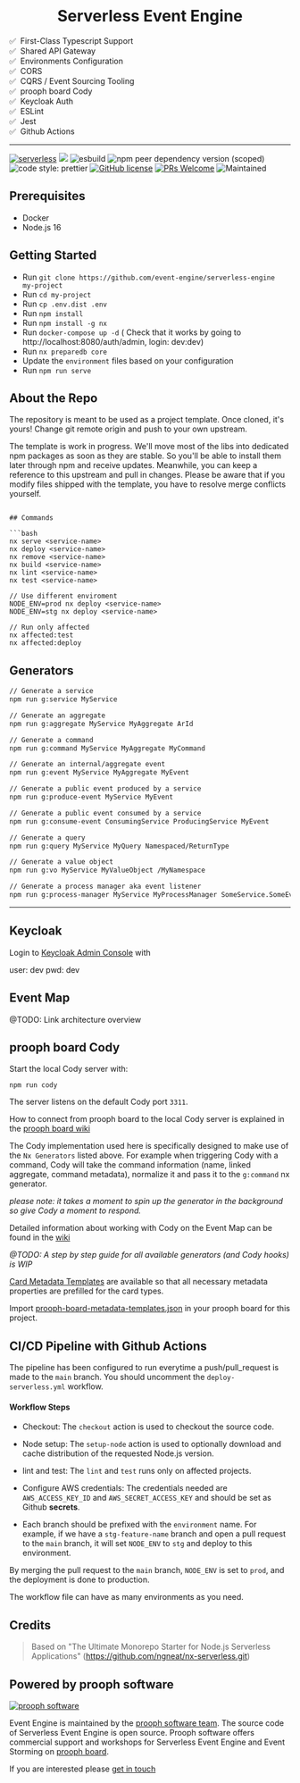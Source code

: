 <br />

<h1 align="center">Serverless Event Engine</h1>

✅ &nbsp;First-Class Typescript Support<br>
✅ &nbsp;Shared API Gateway<br>
✅ &nbsp;Environments Configuration<br>
✅ &nbsp;CORS<br>
✅ &nbsp;CQRS / Event Sourcing Tooling<br>
✅ &nbsp;prooph board Cody<br>
✅ &nbsp;Keycloak Auth<br>
✅ &nbsp;ESLint<br>
✅ &nbsp;Jest<br>
✅ &nbsp;Github Actions

<hr />

[![serverless](http://public.serverless.com/badges/v3.svg)](http://www.serverless.com)
[![](https://img.shields.io/badge/monorepo-Nx-blue)](https://nx.dev/)
![esbuild](https://badges.aleen42.com/src/esbuild.svg)
![npm peer dependency version (scoped)](https://img.shields.io/npm/dependency-version/eslint-config-prettier/peer/eslint)
![code style: prettier](https://img.shields.io/badge/code_style-prettier-ff69b4.svg?style=flat-square)
[![GitHub license](https://img.shields.io/badge/license-MIT-blue.svg)](https://github.com/event-engine/serverless-engine/blob/master/LICENSE)
[![PRs Welcome](https://img.shields.io/badge/PRs-welcome-brightgreen.svg)](https://github.com/event-engine/serverless-engine)
![Maintained](https://img.shields.io/maintenance/yes/2023.svg)


## Prerequisites

- Docker
- Node.js 16


## Getting Started

- Run `git clone https://github.com/event-engine/serverless-engine my-project`
- Run `cd my-project`
- Run `cp .env.dist .env`
- Run `npm install`
- Run `npm install -g nx`
- Run `docker-compose up -d` ( Check that it works by going to http://localhost:8080/auth/admin, login: dev:dev)
- Run `nx preparedb core`
- Update the `environment` files based on your configuration
- Run `npm run serve`

## About the Repo

The repository is meant to be used as a project template. Once cloned, it's yours! Change git remote origin and push to your own upstream.

The template is work in progress. We'll move most of the libs into dedicated npm packages as soon as they are stable.
So you'll be able to install them later through npm and receive updates. Meanwhile, you can keep a reference to this upstream and pull in 
changes. Please be aware that if you modify files shipped with the template, you have to resolve merge conflicts yourself.

```

## Commands

```bash
nx serve <service-name>
nx deploy <service-name>
nx remove <service-name>
nx build <service-name>
nx lint <service-name>
nx test <service-name>

// Use different enviroment
NODE_ENV=prod nx deploy <service-name>
NODE_ENV=stg nx deploy <service-name>

// Run only affected
nx affected:test
nx affected:deploy
```

## Generators

```bash
// Generate a service
npm run g:service MyService

// Generate an aggregate
npm run g:aggregate MyService MyAggregate ArId

// Generate a command
npm run g:command MyService MyAggregate MyCommand

// Generate an internal/aggregate event
npm run g:event MyService MyAggregate MyEvent

// Generate a public event produced by a service
npm run g:produce-event MyService MyEvent

// Generate a public event consumed by a service
npm run g:consume-event ConsumingService ProducingService MyEvent

// Generate a query
npm run g:query MyService MyQuery Namespaced/ReturnType

// Generate a value object
npm run g:vo MyService MyValueObject /MyNamespace

// Generate a process manager aka event listener
npm run g:process-manager MyService MyProcessManager SomeService.SomeEvent
```

<hr />

## Keycloak

Login to [Keycloak Admin Console](http://localhost:8080/auth/admin) with

user: dev
pwd: dev

## Event Map

@TODO: Link architecture overview

## prooph board Cody

Start the local Cody server with:

`npm run cody`

The server listens on the default Cody port `3311`.

How to connect from prooph board to the local Cody server is explained in the [prooph board wiki](https://wiki.prooph-board.com/cody/nodejs-cody-tutorial.html#start-cody-server)

The Cody implementation used here is specifically designed to make use of the `Nx Generators` listed above.
For example when triggering Cody with a command, Cody will take the command information (name, linked aggregate, command metadata),
normalize it and pass it to the `g:command` nx generator.

*please note: it takes a moment to spin up the generator in the background so give Cody a moment to respond.*

Detailed information about working with Cody on the Event Map can be found in the [wiki](https://wiki.prooph-board.com/cody/nodejs-cody-tutorial.html#modeling-on-event-map)

*@TODO: A step by step guide for all available generators (and Cody hooks) is WIP*

[Card Metadata Templates](https://wiki.prooph-board.com/board_workspace/Metadata.html#card-metadata-templates) are available
so that all necessary metadata properties are prefilled for the card types.

Import [prooph-board-metadata-templates.json](/prooph-board-metadata-templates.json) in your prooph board for this project.

## CI/CD Pipeline with Github Actions

The pipeline has been configured to run everytime a push/pull_request is made to the `main` branch. You should uncomment the `deploy-serverless.yml` workflow.

#### Workflow Steps

- Checkout: The `checkout` action is used to checkout the source code.

- Node setup: The `setup-node` action is used to optionally download and cache distribution of the requested Node.js version.

- lint and test: The `lint` and `test` runs only on affected projects.

- Configure AWS credentials: The credentials needed are `AWS_ACCESS_KEY_ID` and `AWS_SECRET_ACCESS_KEY` and should be set as Github __secrets__.

- Each branch should be prefixed with the `environment` name. For example, if we have a `stg-feature-name` branch and open a pull request to the `main` branch, it will set `NODE_ENV` to `stg` and deploy to this environment.

By merging the pull request to the `main` branch, `NODE_ENV` is set to `prod`, and the deployment is done to production.

The workflow file can have as many environments as you need.

## Credits

> Based on "The Ultimate Monorepo Starter for Node.js Serverless Applications" (https://github.com/ngneat/nx-serverless.git)

## Powered by prooph software

[![prooph software](https://github.com/codeliner/php-ddd-cargo-sample/blob/master/docs/assets/prooph-software-logo.png)](http://prooph.de)

Event Engine is maintained by the [prooph software team](http://prooph-software.de/). The source code of Serverless Event Engine
is open source. Prooph software offers commercial support and workshops
for Serverless Event Engine and Event Storming on [prooph board](https://prooph-board.com/).

If you are interested please [get in touch](http://prooph.de)
